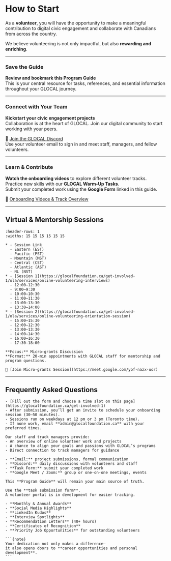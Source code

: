 # How to Start

As a **volunteer**, you will have the opportunity to make a meaningful contribution to digital civic engagement and collaborate with Canadians from across the country.  

We believe volunteering is not only impactful, but also **rewarding and enriching**.

---

### Save the Guide
**Review and bookmark this Program Guide**  
This is your central resource for tasks, references, and essential information throughout your GLOCAL journey.  

---

### Connect with Your Team
**Kickstart your civic engagement projects**  
Collaboration is at the heart of GLOCAL. Join our digital community to start working with your peers.  

🔗 [Join the GLOCAL Discord](https://discord.gg/SWTY3mnFCy)  
Use your volunteer email to sign in and meet staff, managers, and fellow volunteers.

---

### Learn & Contribute
**Watch the onboarding videos** to explore different volunteer tracks.  
Practice new skills with our **GLOCAL Warm-Up Tasks**.  
Submit your completed work using the **Google Form** linked in this guide.  

🔗 [Onboarding Videos & Track Overview](getting-started/track-overviews.md)


---

## Virtual & Mentorship Sessions

```{list-table} Time Options by Time Zone
:header-rows: 1
:widths: 15 15 15 15 15 15

* - Session Link
  - Eastern (EST)
  - Pacific (PST)
  - Mountain (MST)
  - Central (CST)
  - Atlantic (AST)
  - NL (NST)
* - [Session 1](https://glocalfoundation.ca/get-involved-1/ola/services/online-volunteering-interviews)   
  - 12:00–12:30
  - 9:00–9:30
  - 10:00–10:30
  - 11:00–11:30
  - 13:00–13:30
  - 13:30–14:00
* - [Session 2](https://glocalfoundation.ca/get-involved-1/ola/services/online-volunteering-orientation-session)  
  - 15:00–15:30
  - 12:00–12:30
  - 13:00–13:30
  - 14:00–14:30
  - 16:00–16:30
  - 17:30–18:00
```

```{dropdown} Drop-In Sessions
**Focus:** Micro-grants Discussion  
**Format:** 20-min appointments with GLOCAL staff for mentorship and program questions.  

🔗 [Join Micro-grants Session](https://meet.google.com/yof-nazx-uor)
```

---

## Frequently Asked Questions

```{dropdown} How do I apply?
- [Fill out the form and choose a time slot on this page](https://glocalfoundation.ca/get-involved-1)
- After submission, you’ll get an invite to schedule your onboarding session (30–50 minutes).  
- Sessions run on weekdays at 12 pm or 3 pm (Toronto time).  
- If none work, email **admin@glocalfoundation.ca** with your preferred times.
```

```{dropdown} What happens during onboarding sessions?
Our staff and track managers provide:  
- An overview of online volunteer work and projects  
- A chance to align your goals and passions with GLOCAL’s programs  
- Direct connection to track managers for guidance
```

```{dropdown} Main communication channels
- **Email:** project submissions, formal communication  
- **Discord:** daily discussions with volunteers and staff  
- **Task Form:** submit your completed work  
- **Google Meet / Zoom:** group or one-on-one meetings, events
```

```{dropdown} Where can I find important forms?
This **Program Guide** will remain your main source of truth.
```

```{dropdown} How are hours tracked?
Use the **task submission form**.  
A volunteer portal is in development for easier tracking.
```

````{dropdown} Recognition and opportunities
- **Monthly & Annual Awards**  
- **Social Media Highlights**  
- **LinkedIn Kudos**  
- **Interview Spotlights**  
- **Recommendation Letters** (40+ hours)  
- **Certificates of Recognition**  
- **Priority Job Opportunities** for outstanding volunteers  

```{note}
Your dedication not only makes a difference—  
it also opens doors to **career opportunities and personal development**.
```
